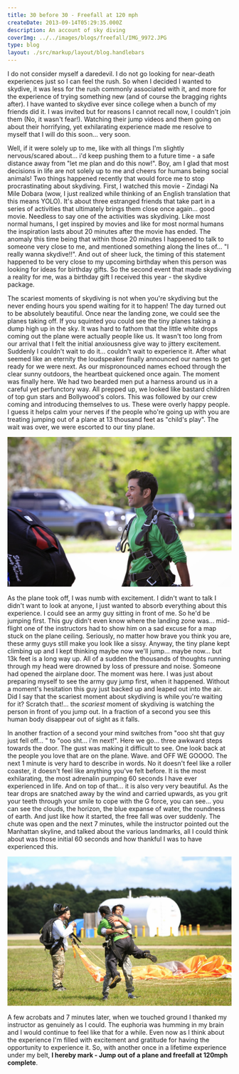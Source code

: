 ```yaml
---
title: 30 before 30 - Freefall at 120 mph
createDate: 2013-09-14T05:29:35.000Z
description: An account of sky diving
coverImg: ../../images/blogs/freefall/IMG_9972.JPG
type: blog
layout: ./src/markup/layout/blog.handlebars
---
```


I do not consider myself a daredevil. I do not go looking for near-death experiences just so I can feel the rush. So when I decided I wanted to skydive, it was less for the rush commonly associated with it, and more for the experience of trying something new (and of course the bragging rights after). I have wanted to skydive ever since college when a bunch of my friends did it. I was invited but for reasons I cannot recall now, I couldn't join them (No, it wasn't fear!). Watching their jump videos and them going on about their horrifying, yet exhilarating experience made me resolve to myself that I will do this soon... very soon.

Well, if it were solely up to me, like with all things I'm slightly nervous/scared about... i'd keep pushing them to a future time - a safe distance away from "let me plan and do this now!". Boy, am I glad that most decisions in life are not solely up to me and cheers for humans being social animals! Two things happened recently that would force me to stop procrastinating about skydiving. First, I watched this movie - Zindagi Na Mile Dobara (wow, I just realized while thinking of an English translation that this means YOLO). It's about three estranged friends that take part in a series of activities that ultimately brings them close once again... good movie. Needless to say one of the activities was skydiving. Like most normal humans, I get inspired by movies and like for most normal humans the inspiration lasts about 20 minutes after the movie has ended. The anomaly this time being that within those 20 minutes I happened to talk to someone very close to me, and mentioned something along the lines of... "I really wanna skydive!!". And out of sheer luck, the timing of this statement happened to be very close to my upcoming birthday when this person was looking for ideas for birthday gifts. So the second event that made skydiving a reality for me, was a birthday gift I received this year - the skydive package.

The scariest moments of skydiving is not when you're skydiving but the never ending hours you spend waiting for it to happen! The day turned out to be absolutely beautiful. Once near the landing zone, we could see the planes taking off. If you squinted you could see the tiny planes taking a dump high up in the sky. It was hard to fathom that the little white drops coming out the plane were actually people like us. It wasn't too long from our arrival that I felt the initial anxiousness give way to jittery excitement. Suddenly I couldn't wait to do it... couldn't wait to experience it. After what seemed like an eternity the loudspeaker finally announced our names to get ready for we were next. As our mispronounced names echoed through the clear sunny outdoors, the heartbeat quickened once again. The moment was finally here. We had two bearded men put a harness around us in a careful yet perfunctory way. All prepped up, we looked like bastard children of top gun stars and Bollywood's colors. This was followed by our crew coming and introducing themselves to us. These were overly happy people. I guess it helps calm your nerves if the people who're going up with you are treating jumping out of a plane at 13 thousand feet as "child's play". The wait was over, we were escorted to our tiny plane.

![Ready to jump Image](../../images/blogs/freefall/IMG_9612.JPG)

As the plane took off, I was numb with excitement. I didn't want to talk I didn't want to look at anyone, I just wanted to absorb everything about this experience. I could see an army guy sitting in front of me. So he'd be jumping first. This guy didn't even know where the landing zone was... mid-flight one of the instructors had to show him on a sad excuse for a map stuck on the plane ceiling. Seriously, no matter how brave you think you are, these army guys still make you look like a sissy. Anyway, the tiny plane kept climbing up and I kept thinking maybe now we'll jump...  maybe now... but 13k feet is a long way up. All of a sudden the thousands of thoughts running through my head were drowned by loss of pressure and noise. Someone had opened the airplane door. The moment was here. I was just about preparing myself to see the army guy jump first, when it happened. Without a moment's hesitation this guy just backed up and leaped out into the air. Did I say that the scariest moment about skydiving is while you're waiting for it? Scratch that!... the *scariest* moment of skydiving is watching the person in front of you jump out. In a fraction of a second you see this human body disappear out of sight as it falls.

In another fraction of a second your mind switches from "ooo sht that guy just fell off... " to "ooo sht... i'm next!". Here we go... three awkward steps towards the door. The gust was making it difficult to see. One look back at the people you love that are on the plane. Wave. and OFF WE GOOOO. The next 1 minute is very hard to describe in words. No it doesn't feel like a roller coaster, it doesn't feel like anything you've felt before. It is the most exhilarating, the most adrenalin pumping 60 seconds I have ever experienced in life. And on top of that... it is also very very beautiful. As the tear drops are snatched away by the wind and carried upwards, as you grit your teeth through your smile to cope with the G force, you can see... you can see the clouds, the horizon, the blue expanse of water, the roundness of earth. And just like how it started, the free fall was over suddenly. The chute was open and the next 7 minutes, while the instructor pointed out the Manhattan skyline, and talked about the various landmarks, all I could think about was those initial 60 seconds and how thankful I was to have experienced this. 

![Hugging Brother Image](../../images/blogs/freefall/IMG_9589.JPG)

A few acrobats and 7 minutes later, when we touched ground I thanked my instructor as genuinely as I could. The euphoria was humming in my brain and I would continue to feel like that for a while. Even now as I think about the experience I'm filled with excitement and gratitude for having the opportunity to experience it. So, with another once in a lifetime experience under my belt, **I hereby mark - Jump out of a plane and freefall at 120mph complete**. 